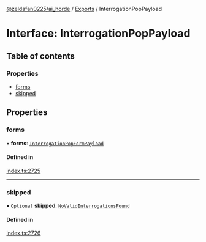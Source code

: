 [@zeldafan0225/ai_horde](../README.md) / [Exports](../modules.md) / InterrogationPopPayload

# Interface: InterrogationPopPayload

## Table of contents

### Properties

- [forms](InterrogationPopPayload.md#forms)
- [skipped](InterrogationPopPayload.md#skipped)

## Properties

### forms

• **forms**: [`InterrogationPopFormPayload`](InterrogationPopFormPayload.md)

#### Defined in

[index.ts:2725](https://github.com/ZeldaFan0225/ai_horde/blob/c593245/index.ts#L2725)

___

### skipped

• `Optional` **skipped**: [`NoValidInterrogationsFound`](NoValidInterrogationsFound.md)

#### Defined in

[index.ts:2726](https://github.com/ZeldaFan0225/ai_horde/blob/c593245/index.ts#L2726)
